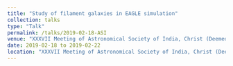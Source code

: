 ```yaml
---
title: "Study of filament galaxies in EAGLE simulation"
collection: talks
type: "Talk"
permalink: /talks/2019-02-18-ASI
venue: "XXXVII Meeting of Astronomical Society of India, Christ (Deemed to be University), Bengaluru, India"
date: 2019-02-18 to 2019-02-22
location: "XXXVII Meeting of Astronomical Society of India, Christ (Deemed to be University), Bengaluru, India"
---
```

